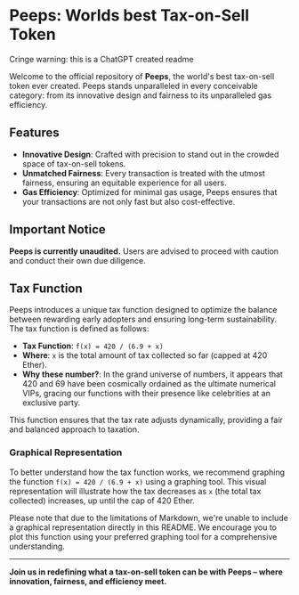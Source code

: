 # Peeps: Worlds best Tax-on-Sell Token

Cringe warning: this is a ChatGPT created readme

Welcome to the official repository of **Peeps**, the world's best tax-on-sell token ever created. Peeps stands unparalleled in every conceivable category: from its innovative design and fairness to its unparalleled gas efficiency. 

## Features

- **Innovative Design**: Crafted with precision to stand out in the crowded space of tax-on-sell tokens.
- **Unmatched Fairness**: Every transaction is treated with the utmost fairness, ensuring an equitable experience for all users.
- **Gas Efficiency**: Optimized for minimal gas usage, Peeps ensures that your transactions are not only fast but also cost-effective.

## Important Notice

**Peeps is currently unaudited.** Users are advised to proceed with caution and conduct their own due diligence.

## Tax Function

Peeps introduces a unique tax function designed to optimize the balance between rewarding early adopters and ensuring long-term sustainability. The tax function is defined as follows:

- **Tax Function**: `f(x) = 420 / (6.9 + x)`
- **Where**: `x` is the total amount of tax collected so far (capped at 420 Ether).
- **Why these number?**: In the grand universe of numbers, it appears that 420 and 69 have been cosmically ordained as the ultimate numerical VIPs, gracing our functions with their presence like celebrities at an exclusive party.

This function ensures that the tax rate adjusts dynamically, providing a fair and balanced approach to taxation.

### Graphical Representation

To better understand how the tax function works, we recommend graphing the function `f(x) = 420 / (6.9 + x)` using a graphing tool. This visual representation will illustrate how the tax decreases as `x` (the total tax collected) increases, up until the cap of 420 Ether.

Please note that due to the limitations of Markdown, we're unable to include a graphical representation directly in this README. We encourage you to plot this function using your preferred graphing tool for a comprehensive understanding.

---

**Join us in redefining what a tax-on-sell token can be with Peeps – where innovation, fairness, and efficiency meet.**
